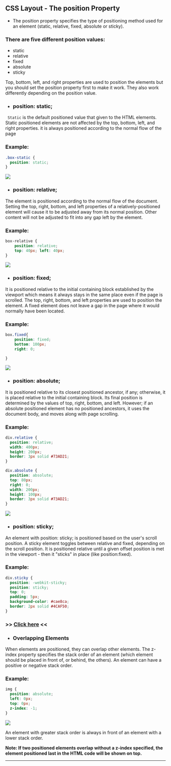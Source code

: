 ## CSS Layout - The position Property

- The position property specifies the type of positioning method used for an element (static, relative, fixed, absolute or sticky).

### There are five different position values:

- static
- relative
- fixed
- absolute
- sticky

Top, bottom, left, and right properties are used to position the elements but you should set the position property first to make it work.
They also work differently depending on the position value.

- ### position: static;
``` Static``` is the default positioned value that given to the HTML elements.
Static positioned elements are not affected by the top, bottom, left, and right properties.
it is always positioned according to the normal flow of the page
### Example:
```css
.box-static {
  position: static;
}
```
![](https://i.imgur.com/fP8nzt8.png)
- ### position: relative;
The element is positioned according to the normal flow of the document.
Setting the top, right, bottom, and left properties of a relatively-positioned element will cause it to be adjusted away from its normal position. Other content will not be adjusted to fit into any gap left by the element.
### Example:
```css
box-relative {
    position: relative;
    top: 40px; left: 40px;
}
```
![](https://i.imgur.com/weJCVTL.png)
- ### position: fixed;
It is positioned relative to the initial containing block established by the viewport
which means it always stays in the same place even if the page is scrolled. The top, right, bottom, and left properties are used to position the element.
A fixed element does not leave a gap in the page where it would normally have been located.
### Example:
```css
box.fixed{
    position: fixed;
    bottom: 100px;
    right: 0;

}
```
![](https://i.imgur.com/9EtBfvW.png)
- ### position: absolute;
It is positioned relative to its closest positioned ancestor, if any; otherwise, it is placed relative to the initial containing block. Its final position is determined by the values of top, right, bottom, and left.
However; if an absolute positioned element has no positioned ancestors, it uses the document body, and moves along with page scrolling.
### Example:
```css
div.relative {
  position: relative;
  width: 400px;
  height: 200px;
  border: 3px solid #73AD21;
}

div.absolute {
  position: absolute;
  top: 80px;
  right: 0;
  width: 200px;
  height: 100px;
  border: 3px solid #73AD21;
}
```
![](https://i.imgur.com/KVArL8D.png)
- ### position: sticky;
An element with position: sticky; is positioned based on the user's scroll position.
A sticky element toggles between relative and fixed, depending on the scroll position. It is positioned relative until a given offset position is met in the viewport - then it "sticks" in place (like position:fixed).
### Example:
```css
div.sticky {
  position: -webkit-sticky;
  position: sticky;
  top: 0;
  padding: 5px;
  background-color: #cae8ca;
  border: 2px solid #4CAF50;
}
```
### >> [Click here](https://www.w3schools.com/css/tryit.asp?filename=trycss_position_sticky) <<
- ### Overlapping Elements
When elements are positioned, they can overlap other elements.
The z-index property specifies the stack order of an element (which element should be placed in front of, or behind, the others).
An element can have a positive or negative stack order.
### Example:
```css
img {
  position: absolute;
  left: 0px;
  top: 0px;
  z-index: -1;
}
```
![](https://i.imgur.com/dxPShnZ.png)

An element with greater stack order is always in front of an element with a lower stack order.

**Note: If two positioned elements overlap without a z-index specified, the element positioned last in the HTML code will be shown on top.**
***
